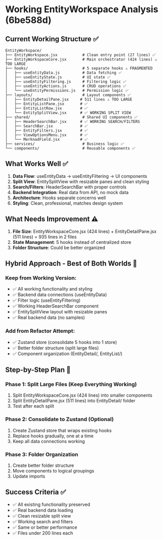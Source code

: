 # Working EntityWorkspace Analysis (6be588d)

## Current Working Structure ✅

```
EntityWorkspace/
├── EntityWorkspace.jsx           # Clean entry point (27 lines) ✅
├── EntityWorkspaceCore.jsx       # Main orchestrator (424 lines) ⚠️ TOO LARGE  
├── hooks/                        # 5 separate hooks ⚠️ FRAGMENTED
│   ├── useEntityData.js          # Data fetching ✅
│   ├── useEntityState.js         # UI state ✅  
│   ├── useEntityFiltering.js     # Filtering logic ✅
│   ├── useEntityActions.js       # CRUD operations ✅
│   └── useEntityPermissions.js   # Permission logic ✅
├── layouts/                      # Layout components ✅
│   ├── EntityDetailPane.jsx     # 511 lines ⚠️ TOO LARGE
│   ├── EntityListPane.jsx       # ✅
│   ├── EntityListRow.jsx        # ✅  
│   └── EntitySplitView.jsx      # ✅ WORKING SPLIT VIEW
├── shared/                       # Shared UI components ✅
│   ├── HeaderSearchBar.jsx      # ✅ WORKING SEARCH/FILTERS
│   ├── SearchBar.jsx            # ✅
│   ├── EntityFilters.jsx        # ✅
│   ├── ViewOptionsMenu.jsx      # ✅
│   └── MerknadField.jsx         # ✅
├── services/                     # Business logic ✅
└── components/                   # Reusable components ✅
```

## What Works Well ✅

1. **Data Flow**: useEntityData -> useEntityFiltering -> UI components
2. **Split View**: EntitySplitView with resizable panes and clean styling
3. **Search/Filters**: HeaderSearchBar with proper controls
4. **Backend Integration**: Real data from API, no mock data
5. **Architecture**: Hooks separate concerns well
6. **Styling**: Clean, professional, matches design system

## What Needs Improvement ⚠️

1. **File Size**: EntityWorkspaceCore.jsx (424 lines) + EntityDetailPane.jsx (511 lines) = 935 lines in 2 files
2. **State Management**: 5 hooks instead of centralized store
3. **Folder Structure**: Could be better organized

## Hybrid Approach - Best of Both Worlds 🎯

### Keep from Working Version:
- ✅ All working functionality and styling
- ✅ Backend data connections (useEntityData)
- ✅ Filter logic (useEntityFiltering) 
- ✅ Working HeaderSearchBar component
- ✅ EntitySplitView layout with resizable panes
- ✅ Real backend data (no samples)

### Add from Refactor Attempt:
- ✅ Zustand store (consolidate 5 hooks into 1 store)
- ✅ Better folder structure (split large files)
- ✅ Component organization (EntityDetail/, EntityList/)

## Step-by-Step Plan 🚀

### Phase 1: Split Large Files (Keep Everything Working)
1. Split EntityWorkspaceCore.jsx (424 lines) into smaller components
2. Split EntityDetailPane.jsx (511 lines) into EntityDetail/ folder
3. Test after each split

### Phase 2: Consolidate to Zustand (Optional)  
1. Create Zustand store that wraps existing hooks
2. Replace hooks gradually, one at a time
3. Keep all data connections working

### Phase 3: Folder Organization
1. Create better folder structure
2. Move components to logical groupings
3. Update imports

## Success Criteria ✅
- ✅ All existing functionality preserved
- ✅ Real backend data loading
- ✅ Clean resizable split view  
- ✅ Working search and filters
- ✅ Same or better performance
- ✅ Files under 200 lines each